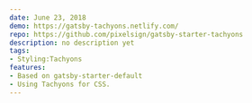 ```yaml
---
date: June 23, 2018
demo: https://gatsby-tachyons.netlify.com/
repo: https://github.com/pixelsign/gatsby-starter-tachyons
description: no description yet
tags:
- Styling:Tachyons
features:
- Based on gatsby-starter-default
- Using Tachyons for CSS.
---
```

